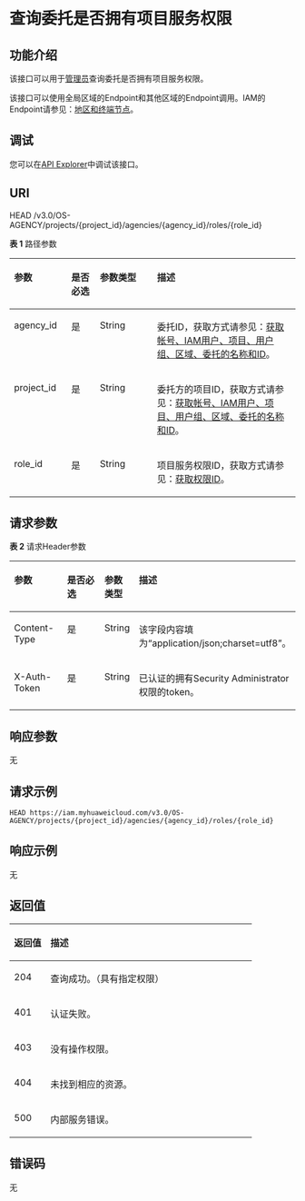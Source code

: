 # 查询委托是否拥有项目服务权限<a name="iam_12_0011"></a>

## 功能介绍<a name="zh-cn_topic_0222594452_section19336124194413"></a>

该接口可以用于[管理员](https://support.huaweicloud.com/usermanual-iam/iam_01_0001.html)查询委托是否拥有项目服务权限。

该接口可以使用全局区域的Endpoint和其他区域的Endpoint调用。IAM的Endpoint请参见：[地区和终端节点](https://developer.huaweicloud.com/endpoint?IAM)。

## 调试<a name="section0420838677"></a>

您可以在[API Explorer](https://apiexplorer.developer.huaweicloud.com/apiexplorer/doc?product=IAM&api=CheckPermissionForAgencyOnProject)中调试该接口。

## URI<a name="zh-cn_topic_0222594452_section103377415446"></a>

HEAD /v3.0/OS-AGENCY/projects/\{project\_id\}/agencies/\{agency\_id\}/roles/\{role\_id\}

**表 1**  路径参数

<a name="zh-cn_topic_0222594452_table1133964118443"></a>
<table><thead align="left"><tr id="zh-cn_topic_0222594452_row143391441154411"><th class="cellrowborder" valign="top" width="20%" id="mcps1.2.5.1.1"><p id="zh-cn_topic_0222594452_p1434054118445"><a name="zh-cn_topic_0222594452_p1434054118445"></a><a name="zh-cn_topic_0222594452_p1434054118445"></a>参数</p>
</th>
<th class="cellrowborder" valign="top" width="10%" id="mcps1.2.5.1.2"><p id="zh-cn_topic_0222594452_p4341164113444"><a name="zh-cn_topic_0222594452_p4341164113444"></a><a name="zh-cn_topic_0222594452_p4341164113444"></a>是否必选</p>
</th>
<th class="cellrowborder" valign="top" width="20%" id="mcps1.2.5.1.3"><p id="zh-cn_topic_0222594452_p2034164118448"><a name="zh-cn_topic_0222594452_p2034164118448"></a><a name="zh-cn_topic_0222594452_p2034164118448"></a>参数类型</p>
</th>
<th class="cellrowborder" valign="top" width="50%" id="mcps1.2.5.1.4"><p id="zh-cn_topic_0222594452_p19341184118443"><a name="zh-cn_topic_0222594452_p19341184118443"></a><a name="zh-cn_topic_0222594452_p19341184118443"></a>描述</p>
</th>
</tr>
</thead>
<tbody><tr id="zh-cn_topic_0222594452_row12339441104410"><td class="cellrowborder" valign="top" width="20%" headers="mcps1.2.5.1.1 "><p id="zh-cn_topic_0222594452_p3342124144420"><a name="zh-cn_topic_0222594452_p3342124144420"></a><a name="zh-cn_topic_0222594452_p3342124144420"></a>agency_id</p>
</td>
<td class="cellrowborder" valign="top" width="10%" headers="mcps1.2.5.1.2 "><p id="zh-cn_topic_0222594452_p5342841144416"><a name="zh-cn_topic_0222594452_p5342841144416"></a><a name="zh-cn_topic_0222594452_p5342841144416"></a>是</p>
</td>
<td class="cellrowborder" valign="top" width="20%" headers="mcps1.2.5.1.3 "><p id="zh-cn_topic_0222594452_p2034316411444"><a name="zh-cn_topic_0222594452_p2034316411444"></a><a name="zh-cn_topic_0222594452_p2034316411444"></a>String</p>
</td>
<td class="cellrowborder" valign="top" width="50%" headers="mcps1.2.5.1.4 "><p id="zh-cn_topic_0222594452_p634314114412"><a name="zh-cn_topic_0222594452_p634314114412"></a><a name="zh-cn_topic_0222594452_p634314114412"></a>委托ID，获取方式请参见：<a href="获取帐号-IAM用户-项目-用户组-区域-委托的名称和ID.md">获取帐号、IAM用户、项目、用户组、区域、委托的名称和ID</a>。</p>
</td>
</tr>
<tr id="zh-cn_topic_0222594452_row533934194410"><td class="cellrowborder" valign="top" width="20%" headers="mcps1.2.5.1.1 "><p id="zh-cn_topic_0222594452_p234317411441"><a name="zh-cn_topic_0222594452_p234317411441"></a><a name="zh-cn_topic_0222594452_p234317411441"></a>project_id</p>
</td>
<td class="cellrowborder" valign="top" width="10%" headers="mcps1.2.5.1.2 "><p id="zh-cn_topic_0222594452_p734454144417"><a name="zh-cn_topic_0222594452_p734454144417"></a><a name="zh-cn_topic_0222594452_p734454144417"></a>是</p>
</td>
<td class="cellrowborder" valign="top" width="20%" headers="mcps1.2.5.1.3 "><p id="zh-cn_topic_0222594452_p123441041104412"><a name="zh-cn_topic_0222594452_p123441041104412"></a><a name="zh-cn_topic_0222594452_p123441041104412"></a>String</p>
</td>
<td class="cellrowborder" valign="top" width="50%" headers="mcps1.2.5.1.4 "><p id="zh-cn_topic_0222594452_p133441941104418"><a name="zh-cn_topic_0222594452_p133441941104418"></a><a name="zh-cn_topic_0222594452_p133441941104418"></a>委托方的项目ID，获取方式请参见：<a href="获取帐号-IAM用户-项目-用户组-区域-委托的名称和ID.md">获取帐号、IAM用户、项目、用户组、区域、委托的名称和ID</a>。</p>
</td>
</tr>
<tr id="zh-cn_topic_0222594452_row833918412448"><td class="cellrowborder" valign="top" width="20%" headers="mcps1.2.5.1.1 "><p id="zh-cn_topic_0222594452_p11345124112444"><a name="zh-cn_topic_0222594452_p11345124112444"></a><a name="zh-cn_topic_0222594452_p11345124112444"></a>role_id</p>
</td>
<td class="cellrowborder" valign="top" width="10%" headers="mcps1.2.5.1.2 "><p id="zh-cn_topic_0222594452_p834511412445"><a name="zh-cn_topic_0222594452_p834511412445"></a><a name="zh-cn_topic_0222594452_p834511412445"></a>是</p>
</td>
<td class="cellrowborder" valign="top" width="20%" headers="mcps1.2.5.1.3 "><p id="zh-cn_topic_0222594452_p73451641154419"><a name="zh-cn_topic_0222594452_p73451641154419"></a><a name="zh-cn_topic_0222594452_p73451641154419"></a>String</p>
</td>
<td class="cellrowborder" valign="top" width="50%" headers="mcps1.2.5.1.4 "><p id="zh-cn_topic_0222594452_p113469418440"><a name="zh-cn_topic_0222594452_p113469418440"></a><a name="zh-cn_topic_0222594452_p113469418440"></a>项目服务权限ID，获取方式请参见：<a href="查询权限列表.md">获取权限ID</a>。</p>
</td>
</tr>
</tbody>
</table>

## 请求参数<a name="zh-cn_topic_0222594452_section9346174134416"></a>

**表 2**  请求Header参数

<a name="zh-cn_topic_0222594452_HeaderParameter"></a>
<table><thead align="left"><tr id="zh-cn_topic_0222594452_row234712419442"><th class="cellrowborder" valign="top" width="20%" id="mcps1.2.5.1.1"><p id="zh-cn_topic_0222594452_p834818417442"><a name="zh-cn_topic_0222594452_p834818417442"></a><a name="zh-cn_topic_0222594452_p834818417442"></a>参数</p>
</th>
<th class="cellrowborder" valign="top" width="20%" id="mcps1.2.5.1.2"><p id="zh-cn_topic_0222594452_p6348194144419"><a name="zh-cn_topic_0222594452_p6348194144419"></a><a name="zh-cn_topic_0222594452_p6348194144419"></a>是否必选</p>
</th>
<th class="cellrowborder" valign="top" width="10%" id="mcps1.2.5.1.3"><p id="zh-cn_topic_0222594452_p8348741194418"><a name="zh-cn_topic_0222594452_p8348741194418"></a><a name="zh-cn_topic_0222594452_p8348741194418"></a>参数类型</p>
</th>
<th class="cellrowborder" valign="top" width="50%" id="mcps1.2.5.1.4"><p id="zh-cn_topic_0222594452_p14349184184412"><a name="zh-cn_topic_0222594452_p14349184184412"></a><a name="zh-cn_topic_0222594452_p14349184184412"></a>描述</p>
</th>
</tr>
</thead>
<tbody><tr id="zh-cn_topic_0222594452_row183471641124416"><td class="cellrowborder" valign="top" width="20%" headers="mcps1.2.5.1.1 "><p id="zh-cn_topic_0222594452_p1234916418443"><a name="zh-cn_topic_0222594452_p1234916418443"></a><a name="zh-cn_topic_0222594452_p1234916418443"></a>Content-Type</p>
</td>
<td class="cellrowborder" valign="top" width="20%" headers="mcps1.2.5.1.2 "><p id="zh-cn_topic_0222594452_p43492419449"><a name="zh-cn_topic_0222594452_p43492419449"></a><a name="zh-cn_topic_0222594452_p43492419449"></a>是</p>
</td>
<td class="cellrowborder" valign="top" width="10%" headers="mcps1.2.5.1.3 "><p id="zh-cn_topic_0222594452_p035094110447"><a name="zh-cn_topic_0222594452_p035094110447"></a><a name="zh-cn_topic_0222594452_p035094110447"></a>String</p>
</td>
<td class="cellrowborder" valign="top" width="50%" headers="mcps1.2.5.1.4 "><p id="zh-cn_topic_0222594452_p43503416449"><a name="zh-cn_topic_0222594452_p43503416449"></a><a name="zh-cn_topic_0222594452_p43503416449"></a>该字段内容填为“application/json;charset=utf8”。</p>
</td>
</tr>
<tr id="zh-cn_topic_0222594452_row17347184120442"><td class="cellrowborder" valign="top" width="20%" headers="mcps1.2.5.1.1 "><p id="zh-cn_topic_0222594452_p12350164154418"><a name="zh-cn_topic_0222594452_p12350164154418"></a><a name="zh-cn_topic_0222594452_p12350164154418"></a>X-Auth-Token</p>
</td>
<td class="cellrowborder" valign="top" width="20%" headers="mcps1.2.5.1.2 "><p id="zh-cn_topic_0222594452_p15351341164411"><a name="zh-cn_topic_0222594452_p15351341164411"></a><a name="zh-cn_topic_0222594452_p15351341164411"></a>是</p>
</td>
<td class="cellrowborder" valign="top" width="10%" headers="mcps1.2.5.1.3 "><p id="zh-cn_topic_0222594452_p13351134154420"><a name="zh-cn_topic_0222594452_p13351134154420"></a><a name="zh-cn_topic_0222594452_p13351134154420"></a>String</p>
</td>
<td class="cellrowborder" valign="top" width="50%" headers="mcps1.2.5.1.4 "><p id="zh-cn_topic_0222594452_p1535214112443"><a name="zh-cn_topic_0222594452_p1535214112443"></a><a name="zh-cn_topic_0222594452_p1535214112443"></a>已认证的拥有Security Administrator权限的token。</p>
</td>
</tr>
</tbody>
</table>

## 响应参数<a name="zh-cn_topic_0222594452_section10352104119442"></a>

无

## 请求示例<a name="zh-cn_topic_0222594452_section2353141154412"></a>

```
HEAD https://iam.myhuaweicloud.com/v3.0/OS-AGENCY/projects/{project_id}/agencies/{agency_id}/roles/{role_id}
```

## 响应示例<a name="zh-cn_topic_0222594452_section83568414447"></a>

无

## 返回值<a name="zh-cn_topic_0222594452_section143561841114415"></a>

<a name="zh-cn_topic_0222594452_table1491"></a>
<table><thead align="left"><tr id="zh-cn_topic_0222594452_row1735784110449"><th class="cellrowborder" valign="top" width="15%" id="mcps1.1.3.1.1"><p id="zh-cn_topic_0222594452_p835784118445"><a name="zh-cn_topic_0222594452_p835784118445"></a><a name="zh-cn_topic_0222594452_p835784118445"></a>返回值</p>
</th>
<th class="cellrowborder" valign="top" width="85%" id="mcps1.1.3.1.2"><p id="zh-cn_topic_0222594452_p6358134174420"><a name="zh-cn_topic_0222594452_p6358134174420"></a><a name="zh-cn_topic_0222594452_p6358134174420"></a>描述</p>
</th>
</tr>
</thead>
<tbody><tr id="zh-cn_topic_0222594452_row4357341164416"><td class="cellrowborder" valign="top" width="15%" headers="mcps1.1.3.1.1 "><p id="zh-cn_topic_0222594452_p435814114441"><a name="zh-cn_topic_0222594452_p435814114441"></a><a name="zh-cn_topic_0222594452_p435814114441"></a>204</p>
</td>
<td class="cellrowborder" valign="top" width="85%" headers="mcps1.1.3.1.2 "><p id="zh-cn_topic_0222594452_p13581416445"><a name="zh-cn_topic_0222594452_p13581416445"></a><a name="zh-cn_topic_0222594452_p13581416445"></a>查询成功。（具有指定权限）</p>
</td>
</tr>
<tr id="zh-cn_topic_0222594452_row1357741184412"><td class="cellrowborder" valign="top" width="15%" headers="mcps1.1.3.1.1 "><p id="zh-cn_topic_0222594452_p163596412442"><a name="zh-cn_topic_0222594452_p163596412442"></a><a name="zh-cn_topic_0222594452_p163596412442"></a>401</p>
</td>
<td class="cellrowborder" valign="top" width="85%" headers="mcps1.1.3.1.2 "><p id="zh-cn_topic_0222594452_p183597418445"><a name="zh-cn_topic_0222594452_p183597418445"></a><a name="zh-cn_topic_0222594452_p183597418445"></a>认证失败。</p>
</td>
</tr>
<tr id="zh-cn_topic_0222594452_row1357124184418"><td class="cellrowborder" valign="top" width="15%" headers="mcps1.1.3.1.1 "><p id="zh-cn_topic_0222594452_p1735915417449"><a name="zh-cn_topic_0222594452_p1735915417449"></a><a name="zh-cn_topic_0222594452_p1735915417449"></a>403</p>
</td>
<td class="cellrowborder" valign="top" width="85%" headers="mcps1.1.3.1.2 "><p id="zh-cn_topic_0222594452_p236004174415"><a name="zh-cn_topic_0222594452_p236004174415"></a><a name="zh-cn_topic_0222594452_p236004174415"></a>没有操作权限。</p>
</td>
</tr>
<tr id="zh-cn_topic_0222594452_row235784117445"><td class="cellrowborder" valign="top" width="15%" headers="mcps1.1.3.1.1 "><p id="zh-cn_topic_0222594452_p1636020413441"><a name="zh-cn_topic_0222594452_p1636020413441"></a><a name="zh-cn_topic_0222594452_p1636020413441"></a>404</p>
</td>
<td class="cellrowborder" valign="top" width="85%" headers="mcps1.1.3.1.2 "><p id="zh-cn_topic_0222594452_p19360204116446"><a name="zh-cn_topic_0222594452_p19360204116446"></a><a name="zh-cn_topic_0222594452_p19360204116446"></a>未找到相应的资源。</p>
</td>
</tr>
<tr id="zh-cn_topic_0222594452_row1835744134414"><td class="cellrowborder" valign="top" width="15%" headers="mcps1.1.3.1.1 "><p id="zh-cn_topic_0222594452_p436194118446"><a name="zh-cn_topic_0222594452_p436194118446"></a><a name="zh-cn_topic_0222594452_p436194118446"></a>500</p>
</td>
<td class="cellrowborder" valign="top" width="85%" headers="mcps1.1.3.1.2 "><p id="zh-cn_topic_0222594452_p6361184114418"><a name="zh-cn_topic_0222594452_p6361184114418"></a><a name="zh-cn_topic_0222594452_p6361184114418"></a>内部服务错误。</p>
</td>
</tr>
</tbody>
</table>

## 错误码<a name="zh-cn_topic_0222594452_section11361741204411"></a>

无

